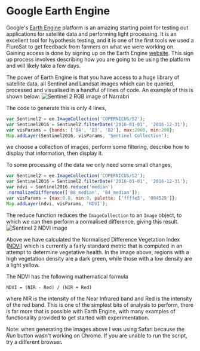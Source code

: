 Google Earth Engine
===================

Google's [Earth Engine](https://earthengine.google.com/) platform is an amazing starting point for testing out applications for satellite data and performing light processing.
It is an excellent tool for hypothesis testing,
and it is one of the first tools we used a FluroSat to get feedback from farmers on what we were working on.
Gaining access is done by signing up on the Earth Engine [website](https://earthengine.google.com/).
This sign up process involves describing how you are going to be using the platform and will likely take a few days.

The power of Earth Engine is that you have access to a huge library of satellite data,
all Sentinel and Landsat images which can be queried, processed and visualised in a handful of lines of code.
An example of this is shown below:
![Sentinel 2 RGB image of Narrabri][rgb narrabri]

The code to generate this is only 4 lines,
```javascript
var Sentinel2 = ee.ImageCollection('COPERNICUS/S2');
var Sentinel2016 = Sentinel2.filterDate('2016-01-01', '2016-12-31');
var visParams = {bands: ['B4', 'B3', 'B2'], max:2000, min:200};
Map.addLayer(Sentinel2016, visParams, 'Sentinel Collection');
```
we choose a collection of images,
perform some filtering,
describe how to display that information,
then display it.

To some processing of the data we only need some small changes,
```javascript
var Sentinel2 = ee.ImageCollection('COPERNICUS/S2');
var Sentinel2016 = Sentinel2.filterDate('2016-01-01', '2016-12-31');
var ndvi = Sentinel2016.reduce('median')
.normalizedDifference(['B8_median', 'B4_median']);
var visParams = {max:0.8, min:0, palette: ['ffffe5', '004529']};
Map.addLayer(ndvi, visParams, 'NDVI');
```
The reduce function reduces the `ImageCollection` to an `Image` object,
to which we can then perform a normalised difference, giving this result.
![Sentinel 2 NDVI image][ndvi narrabri]

Above we have calculated the Normalised Difference Vegetation Index ([NDVI][NDVI Info])
which is currently a fairly standard metric that is computed in an attempt to determine vegetative health.
In the image above,
regions with a high vegetation density are a dark green,
while those with a low density are a light yellow.

The NDVI has the following mathematical formula
```
NDVI = (NIR - Red) / (NIR + Red)
```
where NIR is the intensity of the Near Infrared band and Red is the intensity of the red band.
This is one of the simplest bits of analysis to perform,
there is far more that is possible with Earth Engine,
with many examples of functionality provided to get started with experimentation.

Note: when generating the images above I was using Safari because the _Run_ button wasn't working on Chrome.
If you are unable to run the script, try a different browser.

[NDVI info]: https://earthobservatory.nasa.gov/Features/MeasuringVegetation/measuring_vegetation_1.php
[rgb narrabri]: contents/images/rgb_narrabri.png
[ndvi narrabri]: contents/images/ndvi_narrabri.png


